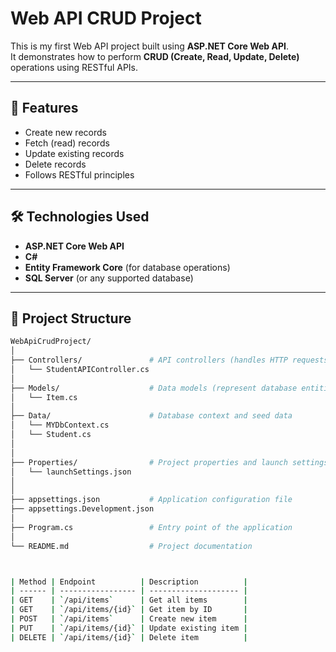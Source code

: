 # Web API CRUD Project

This is my first Web API project built using **ASP.NET Core Web API**.  
It demonstrates how to perform **CRUD (Create, Read, Update, Delete)** operations using RESTful APIs.

---

## 🚀 Features
- Create new records
- Fetch (read) records
- Update existing records
- Delete records
- Follows RESTful principles

---

## 🛠️ Technologies Used
- **ASP.NET Core Web API**
- **C#**
- **Entity Framework Core** (for database operations)
- **SQL Server** (or any supported database)

---

## 📂 Project Structure
```bash
WebApiCrudProject/
│
├── Controllers/               # API controllers (handles HTTP requests)
│   └── StudentAPIController.cs
│
├── Models/                    # Data models (represent database entities)
│   └── Item.cs
│
├── Data/                      # Database context and seed data
│   └── MYDbContext.cs
│   └── Student.cs
│
│
├── Properties/                # Project properties and launch settings
│   └── launchSettings.json
│
│
├── appsettings.json           # Application configuration file
├── appsettings.Development.json
│
├── Program.cs                 # Entry point of the application
│
└── README.md                  # Project documentation



| Method | Endpoint          | Description          |
| ------ | ----------------- | -------------------- |
| GET    | `/api/items`      | Get all items        |
| GET    | `/api/items/{id}` | Get item by ID       |
| POST   | `/api/items`      | Create new item      |
| PUT    | `/api/items/{id}` | Update existing item |
| DELETE | `/api/items/{id}` | Delete item          |
